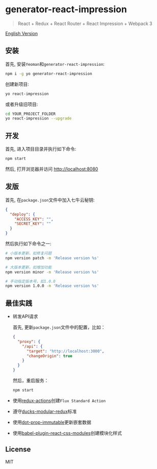 # generator-react-impression

> React + Redux + React Router + React Impression + Webpack 3

[English Version]('./README_EN.md')

## 安装

首先, 安装`Yeoman`和`generator-react-impression`:

```bash
npm i -g yo generator-react-impression
```

创建新项目:

```bash
yo react-impression
```

或者升级旧项目:

```bash
cd YOUR_PROJECT_FOLDER
yo react-impression --upgrade
```

## 开发

首先, 进入项目目录并执行如下命令:

```bash
npm start
```

然后, 打开浏览器并访问 [http://localhost:8080](http://localhost:8080)

## 发版

首先, 在`package.json`文件中加入七牛云秘钥:

```json
{
  "deploy": {
    "ACCESS_KEY": "",
    "SECRET_KEY": ""
  }
}
```

然后执行如下命令之一:

```bash
# 小版本更新，如修复问题
npm version patch -m 'Release version %s'

# 大版本更新，如增加功能
npm version minor -m 'Release version %s'

# 手动指定版本号，如1.0.0
npm version 1.0.0 -m 'Release version %s'
```

## 最佳实践

* 转发API请求

  首先, 更新`package.json`文件中的配置，比如：

  ```json
  {
    "proxy": {
      "/api": {
        "target": "http://localhost:3000",
        "changeOrigin": true
      }
    }
  }
  ```

  然后，重启服务：

  ```bash
  npm start
  ```

* 使用[redux-actions][redux-actions]创建`Flux Standard Action`
* 遵守[ducks-modular-redux][ducks-modular-redux]标准
* 使用[dot-prop-immutable][dot-prop-immutable]更新嵌套数据
* 使用[babel-plugin-react-css-modules][babel-plugin-react-css-modules]创建模块化样式


## License

MIT

[redux-actions]: https://github.com/acdlite/redux-actions
[ducks-modular-redux]: https://github.com/erikras/ducks-modular-redux
[dot-prop-immutable]: https://github.com/debitoor/dot-prop-immutable
[babel-plugin-react-css-modules]: https://github.com/gajus/babel-plugin-react-css-modules
